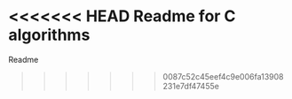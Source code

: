 <<<<<<< HEAD
Readme for C algorithms
=======
Readme
>>>>>>> 0087c52c45eef4c9e006fa13908231e7df47455e

